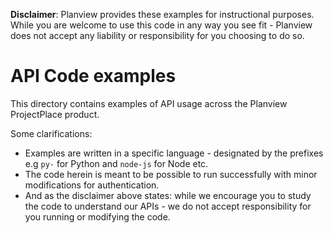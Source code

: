 **Disclaimer**: Planview provides these examples for instructional purposes. While you are welcome to use this
code in any way you see fit - Planview does not accept any liability or responsibility for you choosing to do so.

# API Code examples

This directory contains examples of API usage across the Planview ProjectPlace product.

Some clarifications:

* Examples are written in a specific language - designated by the prefixes e.g `py-` for Python and `node-js` for 
Node etc.
* The code herein is meant to be possible to run successfully with minor modifications for authentication.
* And as the disclaimer above states: while we encourage you to study the code to understand our APIs - we do
  not accept responsibility for you running or modifying the code.

